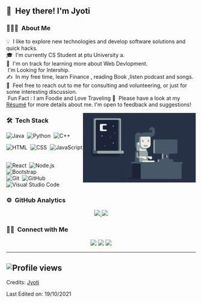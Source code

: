 
 ## 👋 &nbsp;Hey there! I'm Jyoti 

### 👨🏻‍💻 &nbsp;About Me

💡 &nbsp;I like to explore new technologies and develop software solutions and quick hacks.\
🎓 &nbsp;I'm currently CS Student at ptu University a.\
🌱 &nbsp;I'm on track for learning more about Web Devlopment.\
    &nbsp;I'm Looking for Intership.\
✍️ &nbsp;In my free time, learn Finance , reading Book ,listen podcast and songs.\
💬 &nbsp;Feel free to reach out to me for consulting and volunteering, or just for some interesting discussion.\
    &nbsp;Fun Fact : I am Foodie and Love Traveling
📄 &nbsp;Please have a look at my [Résumé](https://www.adityavsingh.com/resume.html) for more details about me. I'm open to feedback and suggestions!

<img alt="Night Coding" src="https://raw.githubusercontent.com/AVS1508/AVS1508/master/assets/Night-Coding.gif" align="right"/>

### 🛠 &nbsp;Tech Stack
![Java](https://img.shields.io/badge/-Java-05122A?style=flat&logo=Java&logoColor=FFA518)&nbsp;
![Python](https://img.shields.io/badge/-Python-05122A?style=flat&logo=python)&nbsp;
![C++](https://img.shields.io/badge/-C++-05122A?style=flat&logo=C%2B%2B&logoColor=00599C)&nbsp;

![HTML](https://img.shields.io/badge/-HTML-05122A?style=flat&logo=HTML5)&nbsp;
![CSS](https://img.shields.io/badge/-CSS-05122A?style=flat&logo=CSS3&logoColor=1572B6)&nbsp;
![JavaScript](https://img.shields.io/badge/-JavaScript-05122A?style=flat&logo=javascript)&nbsp;

![React](https://img.shields.io/badge/-React-05122A?style=flat&logo=react)&nbsp;
![Node.js](https://img.shields.io/badge/-Node.js-05122A?style=flat&logo=node.js)&nbsp;
![Bootstrap](https://img.shields.io/badge/-Bootstrap-05122A?style=flat&logo=bootstrap&logoColor=563D7C)\
![Git](https://img.shields.io/badge/-Git-05122A?style=flat&logo=git)&nbsp;
![GitHub](https://img.shields.io/badge/-GitHub-05122A?style=flat&logo=github)&nbsp;
![Visual Studio Code](https://img.shields.io/badge/-Visual%20Studio%20Code-05122A?style=flat&logo=visual-studio-code&logoColor=007ACC)&nbsp;

### ⚙️ &nbsp;GitHub Analytics

<p align="center">
<a href="https://github.com/JyotiKM29">
  <img height="180em" src="https://github-readme-stats-eight-theta.vercel.app/api?username=JyotiKM29&show_icons=true&theme=algolia&include_all_commits=true&count_private=true"/>
  <img height="180em" src="https://github-readme-stats-eight-theta.vercel.app/api/top-langs/?username=JyotiKM29&layout=compact&langs_count=8&theme=algolia"/>
</a>
</p>

### 🤝🏻 &nbsp;Connect with Me

<p align="center">
<a href="https://www.jyotiKm.me"><img src="https://img.shields.io/badge/-JyotiKm-3423A6?style=flat&logo=Google-Chrome&logoColor=white"/></a>
<a href="https://linkedin.com/in/JyotiKM"><img src="https://img.shields.io/badge/-Aditya%20Vikram%20Singh-0077B5?style=flat&logo=Linkedin&logoColor=white"/></a>
<a href="https://twitter.com/Jyoti41390683 "><img src = "https://img.shields.io/badge/Twitter-Jyoti-blue" /></a>

-----

![Profile views](https://gpvc.arturio.dev/JyotiKm29)
-----
Credits: [Jyoti](https://github.com/JyotiKM29)

Last Edited on: 19/10/2021
